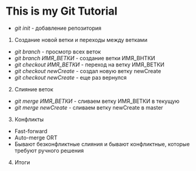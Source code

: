 # This is my Git Tutorial

* *git init* - добавление репозитория

1. Создание новой ветки и переходы между ветками
* *git branch* - просмотр всех веток
* *git branch ИМЯ_ВЕТКИ* - создание ветки ИМЯ_ВНТКИ
* *git checkout ИМЯ_ВЕТКИ* - переход на ветку ИМЯ_ВЕТКИ
* *git checkout newCreate* - создал новую ветку newCreate
* *git checkout newCreate* - еще раз вернулся

2. Слияние веток
* *git merge ИМЯ_ВЕТКИ* - сливаем ветку ИМЯ_ВЕТКИ в текущую
* *git merge newCreate* - сливаем ветку newCreate в master

3. Конфликты
* Fast-forward
* Auto-merge ORT
* Бывают безконфликтные слияния и бывают конфликтные, которые требуют ручного решения
4. Итоги